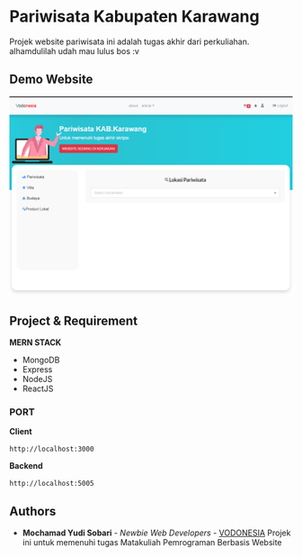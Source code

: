 # Pariwisata Kabupaten Karawang
Projek website pariwisata ini adalah tugas akhir dari perkuliahan. alhamdulilah udah mau lulus bos :v

## Demo Website
![](client/public/uploads/demo.png)

## Project & Requirement

**MERN STACK**
* MongoDB
* Express
* NodeJS
* ReactJS 

### PORT

**Client**
```
http://localhost:3000
```
**Backend**
```
http://localhost:5005
```
## Authors

* **Mochamad Yudi Sobari** - *Newbie Web Developers* - [VODONESIA](https://vodonesia.id)
Projek ini untuk memenuhi tugas Matakuliah Pemrograman Berbasis Website